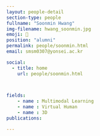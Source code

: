 ```yaml
---
layout: people-detail
section-type: people
fullname: "Soonmin Hwang"
img-filename: hwang_soonmin.jpg
emoji: 📘
position: "alumni"
permalink: people/soonmin.html
email: smsm0307@yonsei.ac.kr

social:
  - title: home
    url: people/soonmin.html


 
fields:
    - name : Multimodal Learning
    - name : Virtual Human
    - name : 3D
publications:

---
```

